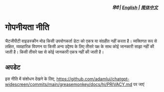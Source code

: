 <div align="right">
<h5>हिंदी | <a href="../PRIVACY.md">English</a> | <a href="../zh-cn/PRIVACY.md">简体中文</a></h5>
</div>

# गोपनीयता नीति

चैटजीपीटी वाइडस्क्रीन मोड किसी उपयोगकर्ता डेटा को एकत्र या संग्रहीत नहीं करता है। व्यक्तिगत रूप से लक्षित, व्यवहारिक विपणन या किसी अन्य उद्देश्य के लिए तीसरे पक्ष के साथ कोई जानकारी साझा नहीं की जाती है। किसी तीसरे पक्ष से कोई जानकारी एकत्र नहीं की जाती है।

## अपडेट

इस नीति में संशोधन देखने के लिए, https://github.com/adamlui/chatgpt-widescreen/commits/main/greasemonkey/docs/hi/PRIVACY.md पर जाएं
